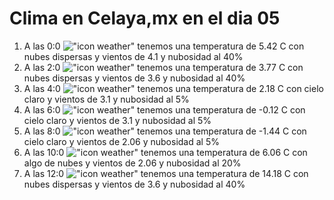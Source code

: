 # Clima en Celaya,mx en el dia 05

1. A las 0:0 !["icon weather"](http://openweathermap.org/img/w/03n.png) tenemos una temperatura de 5.42 C con nubes dispersas y  vientos de 4.1 y nubosidad al 40%
1. A las 2:0 !["icon weather"](http://openweathermap.org/img/w/03n.png) tenemos una temperatura de 3.77 C con nubes dispersas y  vientos de 3.6 y nubosidad al 40%
1. A las 4:0 !["icon weather"](http://openweathermap.org/img/w/01n.png) tenemos una temperatura de 2.18 C con cielo claro y  vientos de 3.1 y nubosidad al 5%
1. A las 6:0 !["icon weather"](http://openweathermap.org/img/w/01n.png) tenemos una temperatura de -0.12 C con cielo claro y  vientos de 3.1 y nubosidad al 5%
1. A las 8:0 !["icon weather"](http://openweathermap.org/img/w/01d.png) tenemos una temperatura de -1.44 C con cielo claro y  vientos de 2.06 y nubosidad al 5%
1. A las 10:0 !["icon weather"](http://openweathermap.org/img/w/02d.png) tenemos una temperatura de 6.06 C con algo de nubes y  vientos de 2.06 y nubosidad al 20%
1. A las 12:0 !["icon weather"](http://openweathermap.org/img/w/03d.png) tenemos una temperatura de 14.18 C con nubes dispersas y  vientos de 3.6 y nubosidad al 40%
